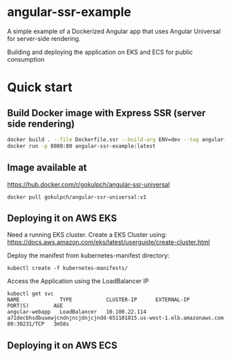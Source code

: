 # angular-ssr-example

A simple example of a Dockerized Angular app that uses Angular Universal for server-side rendering.

Building and deploying the application on EKS and ECS for public consumption

# Quick start

## Build Docker image with Express SSR (server side rendering)

```bash
docker build . --file Dockerfile.ssr --build-arg ENV=dev --tag angular-ssr-example:latest
docker run -p 8080:80 angular-ssr-example:latest
```

## Image available at

https://hub.docker.com/r/gokulpch/angular-ssr-universal

```
docker pull gokulpch/angular-ssr-universal:v1
```

## Deploying it on AWS EKS

Need a running EKS cluster. Create a EKS Cluster using: https://docs.aws.amazon.com/eks/latest/userguide/create-cluster.html

Deploy the manifest from kubernetes-manifest directory:

```
kubectl create -f kubernetes-manifests/
```

Access the Application using the LoadBalancer IP

```
kubectl get svc
NAME             TYPE           CLUSTER-IP      EXTERNAL-IP                                                              PORT(S)        AGE
angular-webapp   LoadBalancer   10.100.22.114   a71decbhsdbuuewjcndnjncjdnjcjndd-651101815.us-west-1.elb.amazonaws.com   80:30231/TCP   3m58s
```

## Deploying it on AWS ECS
